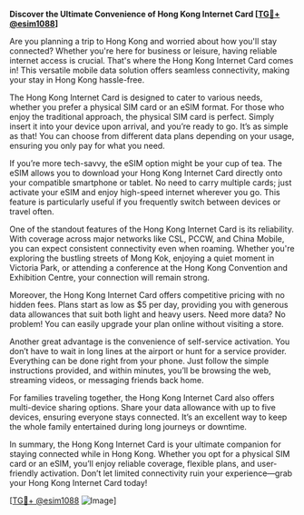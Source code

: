 **Discover the Ultimate Convenience of Hong Kong Internet Card [[TG💪+ @esim1088](https://t.me/s/esim1088)]**

Are you planning a trip to Hong Kong and worried about how you'll stay connected? Whether you're here for business or leisure, having reliable internet access is crucial. That's where the Hong Kong Internet Card comes in! This versatile mobile data solution offers seamless connectivity, making your stay in Hong Kong hassle-free.

The Hong Kong Internet Card is designed to cater to various needs, whether you prefer a physical SIM card or an eSIM format. For those who enjoy the traditional approach, the physical SIM card is perfect. Simply insert it into your device upon arrival, and you’re ready to go. It’s as simple as that! You can choose from different data plans depending on your usage, ensuring you only pay for what you need.

If you’re more tech-savvy, the eSIM option might be your cup of tea. The eSIM allows you to download your Hong Kong Internet Card directly onto your compatible smartphone or tablet. No need to carry multiple cards; just activate your eSIM and enjoy high-speed internet wherever you go. This feature is particularly useful if you frequently switch between devices or travel often.

One of the standout features of the Hong Kong Internet Card is its reliability. With coverage across major networks like CSL, PCCW, and China Mobile, you can expect consistent connectivity even when roaming. Whether you're exploring the bustling streets of Mong Kok, enjoying a quiet moment in Victoria Park, or attending a conference at the Hong Kong Convention and Exhibition Centre, your connection will remain strong.

Moreover, the Hong Kong Internet Card offers competitive pricing with no hidden fees. Plans start as low as $5 per day, providing you with generous data allowances that suit both light and heavy users. Need more data? No problem! You can easily upgrade your plan online without visiting a store.

Another great advantage is the convenience of self-service activation. You don’t have to wait in long lines at the airport or hunt for a service provider. Everything can be done right from your phone. Just follow the simple instructions provided, and within minutes, you’ll be browsing the web, streaming videos, or messaging friends back home.

For families traveling together, the Hong Kong Internet Card also offers multi-device sharing options. Share your data allowance with up to five devices, ensuring everyone stays connected. It’s an excellent way to keep the whole family entertained during long journeys or downtime.

In summary, the Hong Kong Internet Card is your ultimate companion for staying connected while in Hong Kong. Whether you opt for a physical SIM card or an eSIM, you’ll enjoy reliable coverage, flexible plans, and user-friendly activation. Don’t let limited connectivity ruin your experience—grab your Hong Kong Internet Card today!

[[TG💪+ @esim1088](https://t.me/s/esim1088) ![Image](https://i.postimg.cc/Y0z9fWf4/image.png)]